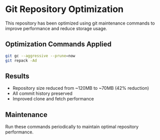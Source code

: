 # Git Repository Optimization

This repository has been optimized using git maintenance commands to improve performance and reduce storage usage.

## Optimization Commands Applied

```bash
git gc --aggressive --prune=now
git repack -Ad
```

## Results
- Repository size reduced from ~120MB to ~70MB (42% reduction)
- All commit history preserved
- Improved clone and fetch performance

## Maintenance
Run these commands periodically to maintain optimal repository performance.